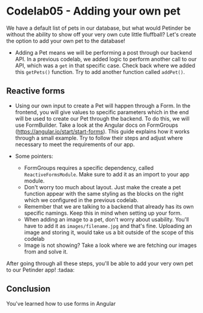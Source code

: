 # Codelab05 - Adding your own pet

We have a default list of pets in our database, but what would Petinder be without the ability to show off your very own cute little fluffball? Let's create the option to
add your own pet to the database!

- Adding a Pet means we will be performing a post through our backend API. In a previous codelab, we added logic to perform another call to our API, which was a ``get`` in that specific case.
Check back where we added this ``getPets()`` function. Try to add another function called ``addPet()``.
  
## Reactive forms  
- Using our own input to create a Pet will happen through a Form. In the frontend, you will give values to specific parameters which in the end will be used to create our Pet through the backend. 
To do this, we will use FormBuilder. Take a look at the Angular docs on FormGroups (https://angular.io/start/start-forms). This guide explains how it works through a small example. Try to follow their
  steps and adjust where necessary to meet the requirements of our app. 
  
  
- Some pointers:
    * FormGroups requires a specific dependency, called ``ReactiveFormsModule``. Make sure to add it as an import to your app module.
    * Don't worry too much about layout. Just make the create a pet function appear with the same styling as the blocks on the right which we configured in the previous codelab.  
    * Remember that we are talking to a backend that already has its own specific namings. Keep this in mind when setting up your form.
    * When adding an image to a pet, don't worry about usability. You'll have to add it as ``images/filename.jpg`` and that's fine. Uploading an image and storing it, would take us a bit outside of the scope of this codelab
    * Image is not showing? Take a look where we are fetching our images from and solve it.
    

After going through all these steps, you'll be able to add your very own pet to our Petinder app! :tadaa:

## Conclusion
You've learned how to use forms in Angular

